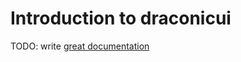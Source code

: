# Introduction to draconicui

TODO: write [great documentation](http://jacobian.org/writing/what-to-write/)
